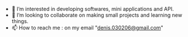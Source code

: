 - 👀 I’m interested in developing softwares, mini applications and API.
- 💞️ I’m looking to collaborate on making small projects and learning new things.
- 📫 How to reach me : on my email "denis.030206@gmail.com"
